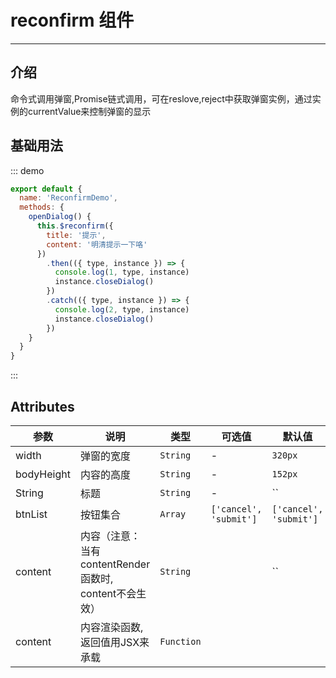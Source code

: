 # reconfirm 组件

<!-- {.md} -->

---

<!-- {.md} -->

## 介绍

<!-- {.md} -->

命令式调用弹窗,Promise链式调用，可在reslove,reject中获取弹窗实例，通过实例的currentValue来控制弹窗的显示

<!-- {.md} -->

## 基础用法

<!-- {.md} -->
<reconfirm-demo></reconfirm-demo>

::: demo
```js
export default {
  name: 'ReconfirmDemo',
  methods: {
    openDialog() {
      this.$reconfirm({
        title: '提示',
        content: '明清提示一下咯'
      })
        .then(({ type, instance }) => {
          console.log(1, type, instance)
          instance.closeDialog()
        })
        .catch(({ type, instance }) => {
          console.log(2, type, instance)
          instance.closeDialog()
        })
    }
  }
}
```
:::

## Attributes

<!-- {.md} -->

| 参数      | 说明                                   | 类型     | 可选值 | 默认值    |
| --------- | -------------------------------------- | -------- | ------ | --------- |
| width      | 弹窗的宽度                                 | `String` | -      | `320px`         |
| bodyHeight      | 内容的高度                                 | `String` | -      | `152px`         |
| String      | 标题                                 | `String` | -      | ``         |
| btnList      | 按钮集合                                 | `Array` | `['cancel', 'submit']`      | `['cancel', 'submit']`         |
| content      | 内容（注意：当有contentRender函数时, content不会生效）                                | `String` |      | ``         |
| content      | 内容渲染函数,返回值用JSX来承载                                | `Function` |      |          |
